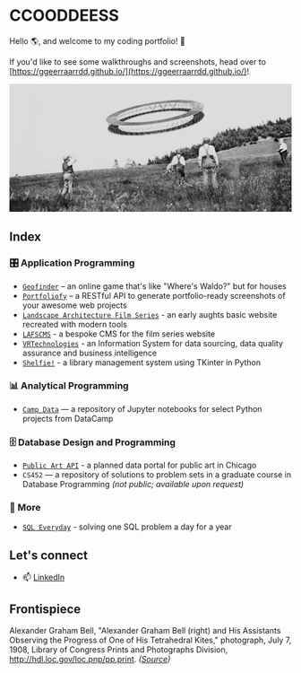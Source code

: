 # CCOODDEESS

Hello 🌎, and welcome to my coding portfolio! 👋

If you'd like to see some walkthroughs and screenshots, head over to [https://ggeerraarrdd.github.io/](https://ggeerraarrdd.github.io/)!

![Screenshot](resources/kite.jpg)

## Index

### 🎛️ Application Programming

* [`Geofinder`](https://github.com/ggeerraarrdd/geofinder) – an online game that's like "Where's Waldo?" but for houses
* [`Portfoliofy`](https://github.com/ggeerraarrdd/portfoliofy) – a RESTful API to generate portfolio-ready screenshots of your awesome web projects
* [`Landscape Architecture Film Series`](https://github.com/ggeerraarrdd/film-series) - an early aughts basic website recreated with modern tools
* [`LAFSCMS`](https://github.com/ggeerraarrdd/lafs-cms) - a bespoke CMS for the film series website
* [`VRTechnologies`](https://github.com/ggeerraarrdd/vacation) - an Information System for data sourcing, data quality assurance and business intelligence
* [`Shelfie!`](https://github.com/ggeerraarrdd/shelfie) - a library management system using TKinter in Python

### 📊 Analytical Programming

* [`Camp Data`](https://github.com/ggeerraarrdd/geofinder) — a repository of Jupyter notebooks for select Python projects from DataCamp

### 🗄️ Database Design and Programming

* [`Public Art API`](https://github.com/ggeerraarrdd/public-art) - a planned data portal for public art in Chicago
* `CS452` — a repository of solutions to problem sets in a graduate course in Database Programming _(not public; available upon request)_

### 🌱 More

* [`SQL Everyday`](https://github.com/ggeerraarrdd/sql-everyday) - solving one SQL problem a day for a year

## Let's connect

* 📫 [LinkedIn](https://www.linkedin.com/in/gerardbullalayao/)

## Fron­tispiece

Alexander Graham Bell, "Alexander Graham Bell (right) and His Assistants Observing the Progress of One of His Tetrahedral Kites," photograph, July 7, 1908, Library of Congress Prints and Photographs Division, <http://hdl.loc.gov/loc.pnp/pp.print>. _([Source](https://www.loc.gov/pictures/collection/cph/item/00650258/))_

